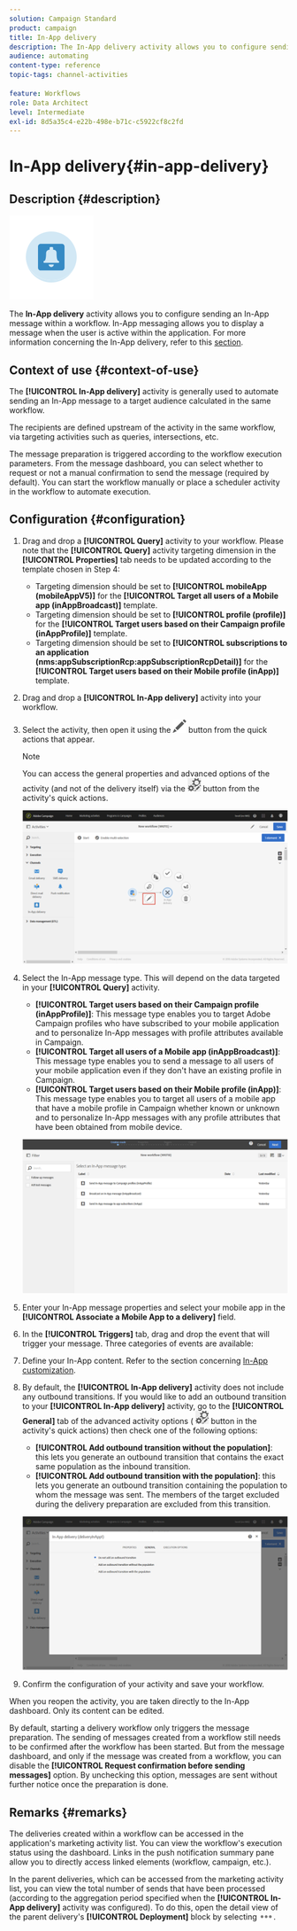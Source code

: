 ```yaml
---
solution: Campaign Standard
product: campaign
title: In-App delivery
description: The In-App delivery activity allows you to configure sending an In-App message within a workflow.
audience: automating
content-type: reference
topic-tags: channel-activities

feature: Workflows
role: Data Architect
level: Intermediate
exl-id: 8d5a35c4-e22b-498e-b71c-c5922cf8c2fd
---
```

# In-App delivery{#in-app-delivery}

## Description {#description}

![](assets/wkf_in_app_1.png)

The **In-App delivery** activity allows you to configure sending an In-App message within a workflow. In-App messaging allows you to display a message when the user is active within the application. For more information concerning the In-App delivery, refer to this [section](../../channels/using/about-in-app-messaging.md).

## Context of use {#context-of-use}

The **[!UICONTROL In-App delivery]** activity is generally used to automate sending an In-App message to a target audience calculated in the same workflow.

The recipients are defined upstream of the activity in the same workflow, via targeting activities such as queries, intersections, etc.

The message preparation is triggered according to the workflow execution parameters. From the message dashboard, you can select whether to request or not a manual confirmation to send the message (required by default). You can start the workflow manually or place a scheduler activity in the workflow to automate execution.

## Configuration {#configuration}

1. Drag and drop a **[!UICONTROL Query]** activity to your workflow. Please note that the **[!UICONTROL Query]** activity targeting dimension in the **[!UICONTROL Properties]** tab needs to be updated according to the template chosen in Step 4:

    * Targeting dimension should be set to **[!UICONTROL mobileApp (mobileAppV5)]** for the **[!UICONTROL Target all users of a Mobile app (inAppBroadcast)]** template.
    * Targeting dimension should be set to **[!UICONTROL profile (profile)]** for the **[!UICONTROL Target users based on their Campaign profile (inAppProfile)]** template.
    * Targeting dimension should be set to **[!UICONTROL subscriptions to an application (nms:appSubscriptionRcp:appSubscriptionRcpDetail)]** for the **[!UICONTROL Target users based on their Mobile profile (inApp)]** template.

1. Drag and drop a **[!UICONTROL In-App delivery]** activity into your workflow.
1. Select the activity, then open it using the ![](assets/edit_darkgrey-24px.png) button from the quick actions that appear.

   >[!NOTE]
   >
   >You can access the general properties and advanced options of the activity (and not of the delivery itself) via the ![](assets/dlv_activity_params-24px.png) button from the activity's quick actions.

   ![](assets/wkf_in_app_3.png)

1. Select the In-App message type. This will depend on the data targeted in your **[!UICONTROL Query]** activity.

    * **[!UICONTROL Target users based on their Campaign profile (inAppProfile)]**: This message type enables you to target Adobe Campaign profiles who have subscribed to your mobile application and to personalize In-App messages with profile attributes available in Campaign.
    * **[!UICONTROL Target all users of a Mobile app (inAppBroadcast)]**: This message type enables you to send a message to all users of your mobile application even if they don't have an existing profile in Campaign.
    * **[!UICONTROL Target users based on their Mobile profile (inApp)]**: This message type enables you to target all users of a mobile app that have a mobile profile in Campaign whether known or unknown and to personalize In-App messages with any profile attributes that have been obtained from mobile device.

   ![](assets/wkf_in_app_4.png)

1. Enter your In-App message properties and select your mobile app in the **[!UICONTROL Associate a Mobile App to a delivery]** field.
1. In the **[!UICONTROL Triggers]** tab, drag and drop the event that will trigger your message. Three categories of events are available: 
1. Define your In-App content. Refer to the section concerning [In-App customization](../../channels/using/customizing-an-in-app-message.md).
1. By default, the **[!UICONTROL In-App delivery]** activity does not include any outbound transitions. If you would like to add an outbound transition to your **[!UICONTROL In-App delivery]** activity, go to the **[!UICONTROL General]** tab of the advanced activity options ( ![](assets/dlv_activity_params-24px.png) button in the activity's quick actions) then check one of the following options:

    * **[!UICONTROL Add outbound transition without the population]**: this lets you generate an outbound transition that contains the exact same population as the inbound transition.
    * **[!UICONTROL Add outbound transition with the population]**: this lets you generate an outbound transition containing the population to whom the message was sent. The members of the target excluded during the delivery preparation are excluded from this transition.

   ![](assets/wkf_in_app_5.png)

1. Confirm the configuration of your activity and save your workflow.

When you reopen the activity, you are taken directly to the In-App dashboard. Only its content can be edited.

By default, starting a delivery workflow only triggers the message preparation. The sending of messages created from a workflow still needs to be confirmed after the workflow has been started. But from the message dashboard, and only if the message was created from a workflow, you can disable the **[!UICONTROL Request confirmation before sending messages]** option. By unchecking this option, messages are sent without further notice once the preparation is done.

## Remarks {#remarks}

The deliveries created within a workflow can be accessed in the application's marketing activity list. You can view the workflow's execution status using the dashboard. Links in the push notification summary pane allow you to directly access linked elements (workflow, campaign, etc.).

In the parent deliveries, which can be accessed from the marketing activity list, you can view the total number of sends that have been processed (according to the aggregation period specified when the **[!UICONTROL In-App delivery]** activity was configured). To do this, open the detail view of the parent delivery's **[!UICONTROL Deployment]** block by selecting ![](assets/wkf_dlv_detail_button.png).
